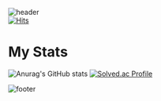![header](https://capsule-render.vercel.app/api?type=waving&color=0:E0FFFF,100:ADFF2F&height=150&section=header&text=Tae%20Ram&fontSize=40&fontColor=C0C0C0&fontAlignY=25&desc=Welcome%20to%20ttaeram&descSize=15&descAlignY=50)  
[![Hits](https://hits.seeyoufarm.com/api/count/incr/badge.svg?url=https%3A%2F%2Fgithub.com%2Fttaeram&count_bg=%23B1F77D&title_bg=%2380FBFF&icon=&icon_color=%23E7E7E7&title=hits&edge_flat=false)](https://hits.seeyoufarm.com)  


# My Stats




![Anurag's GitHub stats](https://github-readme-stats.vercel.app/api?username=ttaeram&show_icons=true&theme=tokyonight)
[![Solved.ac Profile](http://mazassumnida.wtf/api/v2/generate_badge?boj=utrm00)](https://solved.ac/utrm00/)



![footer](https://capsule-render.vercel.app/api?type=waving&color=0:E0FFFF,100:ADFF2F&height=150&section=footer)

